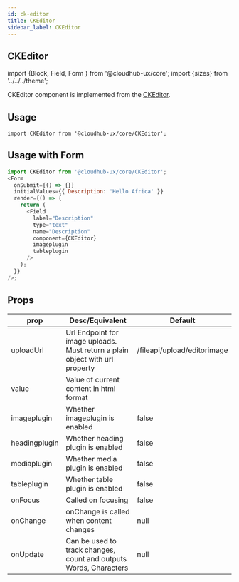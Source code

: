 ```yaml
---
id: ck-editor
title: CKEditor
sidebar_label: CKEditor
---
```


## CKEditor

import {Block, Field, Form } from '@cloudhub-ux/core';
import {sizes} from '../../../theme';

CKEditor component is implemented from the [CKEditor](https://ckeditor.com/docs/ckeditor5).

## Usage

```
import CKEditor from '@cloudhub-ux/core/CKEditor';
```

## Usage with Form

```js
import CKEditor from '@cloudhub-ux/core/CKEditor';
<Form
  onSubmit={() => {}}
  initialValues={{ Description: 'Hello Africa' }}
  render={() => {
    return (
      <Field
        label="Description"
        type="text"
        name="Description"
        component={CKEditor}
        imageplugin
        tableplugin
      />
    );
  }}
/>;
```

## Props

<Block>
    <table>
        <thead>
            <tr><th>prop</th><th>Desc/Equivalent</th><th>Default</th></tr>
        </thead>
        <tbody>
            <tr><td>uploadUrl</td><td>Url Endpoint for image uploads. Must return a plain object with url property</td><td>/fileapi/upload/editorimage</td></tr>
            <tr><td>value</td><td>Value of current content in html format</td><td></td></tr>
            <tr><td>imageplugin</td><td>Whether imageplugin is enabled</td><td>false</td></tr>
            <tr><td>headingplugin</td><td>Whether heading plugin is enabled</td><td>false</td></tr>
            <tr><td>mediaplugin</td><td>Whether media plugin is enabled</td><td>false</td></tr>
            <tr><td>tableplugin</td><td>Whether table plugin is enabled</td><td>false</td></tr>
            <tr><td>onFocus</td><td>Called on focusing</td><td>false</td></tr>
            <tr><td>onChange</td><td>onChange is called when content changes</td><td>null</td></tr>
            <tr><td>onUpdate</td><td>Can be used to track changes, count and outputs Words, Characters</td><td>null</td></tr>
        </tbody>
    </table>
</Block>
